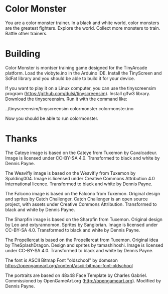 # Color Monster

You are a color monster trainer. In a black and white world, color monsters
are the greatest fighters. Explore the world. Collect more monsters to train.
Battle other trainers.

# Building

Color Monster is montser training game designed for the TinyArcade platform.
Load the viobyte.ino in the Arduino IDE. Install the TinyScreen and SdFat
library and you should be able to build it for your device.

If you want to play it on a Linux computer, you can use the tinyscreensim
program (https://github.com/dulsi/tinyscreensim). Install glfw3 library.
Download the tinyscreensim. Run it with the command like:

../tinyscreensim/tinyscreensim colormonster colormonster.ino

Now you should be able to run colormonster.

# Thanks
The Cateye image is based on the Cateye from Tuxemon by Cavalcadeur. Image is
licensed under CC-BY-SA 4.0. Transformed to black and white by Dennis Payne.

The Weavifly image is based on the Weavifly from Tuxemon by Spalding004. Image
is licensed under Creative Commons Attribution 4.0 International licence.
Transformed to black and white by Dennis Payne.

The Falcono image is based on the Falcono from Tuxemon. Original design and
sprites by Catch Challenger. Catch Challenger is an open source project, with
assets under Creative Commons Attribution. Transformed to black and white by
Dennis Payne.

The Sharpfin image is based on the Sharpfin from Tuxemon. Original design by
Leo and extyrannomon. Sprites by Sanglorian. Image is licensed under CC-BY-SA
4.0. Transformed to black and white by Dennis Payne.

The Propellercat is based on the Propellercat from Tuxemon. Original idea by
TheSplashDragon. Design and sprites by tamashihoshi. Image is licensed under
CC-BY-SA 4.0. Transformed to black and white by Dennis Payne.

The font is ASCII Bitmap Font "oldschool" by domsson
https://opengameart.org/content/ascii-bitmap-font-oldschool

The portraits are based on 48x48 Face Template by Charles Gabriel. Commissioned
by OpenGameArt.org (http://opengameart.org). Modified by Dennis Payne.
